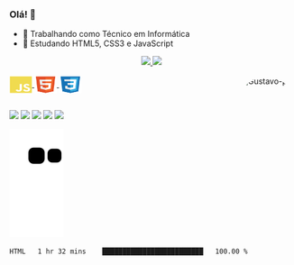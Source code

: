 ### Olá! 👋



- 🔭 Trabalhando como Técnico em Informática
- 🌱 Estudando HTML5, CSS3 e JavaScript


<div align="center">
  <a href="https://github.com/gustavo-brandao">
  <img height="180em" src="https://github-readme-stats.vercel.app/api?username=gustavo-brandao&show_icons=true&theme=react&include_all_commits=true&count_private=true"/>
  <img height="180em" src="https://github-readme-stats.vercel.app/api/top-langs/?username=gustavo-brandao&layout=compact&langs_count=7&theme=react"/>
</div>
  
  <div style="display: inline_block"><br>
  <img align="center" alt="Gustavo-Js" height="30" width="40" src="https://raw.githubusercontent.com/devicons/devicon/master/icons/javascript/javascript-plain.svg">
  <img align="center" alt="Gustavo-HTML" height="30" width="40" src="https://raw.githubusercontent.com/devicons/devicon/master/icons/html5/html5-original.svg">
  <img align="center" alt="Gustavo-CSS" height="30" width="40" src="https://raw.githubusercontent.com/devicons/devicon/master/icons/css3/css3-original.svg">
  <img align="right" alt="Gustavo-pic" height="150" style="border-radius:50px;" src="https://pbs.twimg.com/profile_images/1438522004987121664/p2zGND58_400x400.jpg">
</div>
  
  ##
  
<div> 
  <a href="https://www.youtube.com/channel/UCXSyWSO_gzJ9z8CBdX29ttQ" target="_blank"><img src="https://img.shields.io/badge/YouTube-FF0000?style=for-the-badge&logo=youtube&logoColor=white" target="_blank"></a>
  <a href="https://www.instagram.com/dev_estudante" target="_blank"><img src="https://img.shields.io/badge/-Instagram-%23E4405F?style=for-the-badge&logo=instagram&logoColor=white" target="_blank"></a>
 	<a href="https://www.twitch.tv/brandovski19" target="_blank"><img src="https://img.shields.io/badge/Twitch-9146FF?style=for-the-badge&logo=twitch&logoColor=white" target="_blank"></a>
  <a href = "mailto:brandaogimenez@gmail.com"><img src="https://img.shields.io/badge/Gmail-D14836?style=for-the-badge&logo=gmail&logoColor=white" target="_blank"></a>
  <a href="https://www.linkedin.com/in/gustavo-brand%C3%A3o-gimenez-221a621b4/" target="_blank"><img src="https://img.shields.io/badge/-LinkedIn-%230077B5?style=for-the-badge&logo=linkedin&logoColor=white" target="_blank"></a> 
 
 ![Snake animation](https://github.com/gustavo-brandao/gustavo-brandao/blob/output/github-contribution-grid-snake.svg)
</div>

<!--START_SECTION:waka-->
```text
HTML   1 hr 32 mins    █████████████████████████   100.00 % 
```
<!--END_SECTION:waka-->
